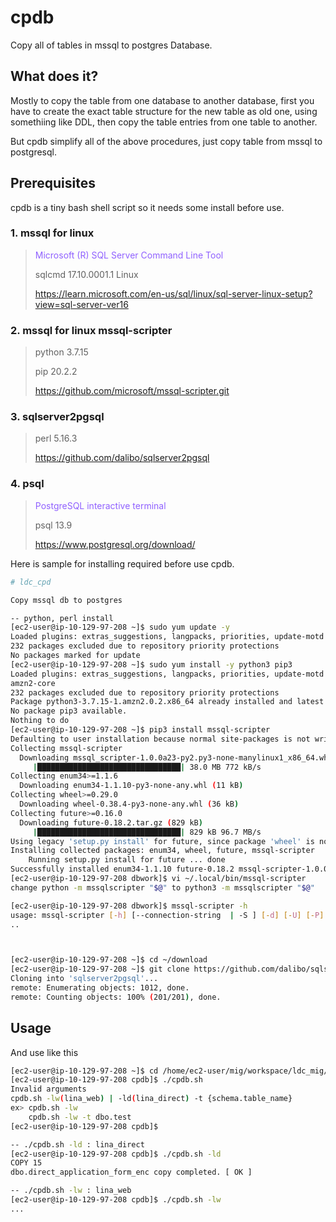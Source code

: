 # cpdb
Copy all of tables in mssql to postgres Database.

## What does it?
Mostly to copy the table from one database to another database, first you have to create the exact table structure for the new table as old one, using somethiing like DDL, then copy the table entries from one table to another.

But cpdb simplify all of the above procedures, just copy table from mssql to postgresql.

## Prerequisites
cpdb is a tiny bash shell script so it needs some install before use.

### 1. mssql for linux
> <span style='color: #9061ff'> Microsoft (R) SQL Server Command Line Tool</spqn>
>
> sqlcmd 17.10.0001.1 Linux
>
> https://learn.microsoft.com/en-us/sql/linux/sql-server-linux-setup?view=sql-server-ver16
>
### 2. mssql for linux mssql-scripter
>
> python 3.7.15
>
> pip 20.2.2
>
> https://github.com/microsoft/mssql-scripter.git

### 3. sqlserver2pgsql
>
> perl 5.16.3
>
> https://github.com/dalibo/sqlserver2pgsql

### 4. psql
> <span style='color: #9061ff'> PostgreSQL interactive terminal </span>
> 
> psql 13.9
>
> https://www.postgresql.org/download/

Here is sample for installing required before use cpdb.

```bash
# ldc_cpd

Copy mssql db to postgres

-- python, perl install
[ec2-user@ip-10-129-97-208 ~]$ sudo yum update -y
Loaded plugins: extras_suggestions, langpacks, priorities, update-motd
232 packages excluded due to repository priority protections
No packages marked for update
[ec2-user@ip-10-129-97-208 ~]$ sudo yum install -y python3 pip3
Loaded plugins: extras_suggestions, langpacks, priorities, update-motd
amzn2-core                                                                                                                                                                                 | 3.7 kB  00:00:00
232 packages excluded due to repository priority protections
Package python3-3.7.15-1.amzn2.0.2.x86_64 already installed and latest version
No package pip3 available.
Nothing to do
[ec2-user@ip-10-129-97-208 ~]$ pip3 install mssql-scripter
Defaulting to user installation because normal site-packages is not writeable
Collecting mssql-scripter
  Downloading mssql_scripter-1.0.0a23-py2.py3-none-manylinux1_x86_64.whl (38.0 MB)
     |████████████████████████████████| 38.0 MB 772 kB/s
Collecting enum34>=1.1.6
  Downloading enum34-1.1.10-py3-none-any.whl (11 kB)
Collecting wheel>=0.29.0
  Downloading wheel-0.38.4-py3-none-any.whl (36 kB)
Collecting future>=0.16.0
  Downloading future-0.18.2.tar.gz (829 kB)
     |████████████████████████████████| 829 kB 96.7 MB/s
Using legacy 'setup.py install' for future, since package 'wheel' is not installed.
Installing collected packages: enum34, wheel, future, mssql-scripter
    Running setup.py install for future ... done
Successfully installed enum34-1.1.10 future-0.18.2 mssql-scripter-1.0.0a23 wheel-0.38.4
[ec2-user@ip-10-129-97-208 dbwork]$ vi ~/.local/bin/mssql-scripter
change python -m mssqlscripter "$@" to python3 -m mssqlscripter "$@"

[ec2-user@ip-10-129-97-208 dbwork]$ mssql-scripter -h
usage: mssql-scripter [-h] [--connection-string  | -S ] [-d] [-U] [-P] [-f]
..



[ec2-user@ip-10-129-97-208 ~]$ cd ~/download
[ec2-user@ip-10-129-97-208 ~]$ git clone https://github.com/dalibo/sqlserver2pgsql.git
Cloning into 'sqlserver2pgsql'...
remote: Enumerating objects: 1012, done.
remote: Counting objects: 100% (201/201), done.
```
## Usage
And use like this
```bash
[ec2-user@ip-10-129-97-208 ~]$ cd /home/ec2-user/mig/workspace/ldc_mig/cpdb
[ec2-user@ip-10-129-97-208 cpdb]$ ./cpdb.sh
Invalid arguments
cpdb.sh -lw(lina_web) | -ld(lina_direct) -t {schema.table_name}
ex> cpdb.sh -lw
    cpdb.sh -lw -t dbo.test
[ec2-user@ip-10-129-97-208 cpdb]$

-- ./cpdb.sh -ld : lina_direct
[ec2-user@ip-10-129-97-208 cpdb]$ ./cpdb.sh -ld
COPY 15
dbo.direct_application_form_enc copy completed. [ OK ]

-- ./cpdb.sh -lw : lina_web
[ec2-user@ip-10-129-97-208 cpdb]$ ./cpdb.sh -lw
...
